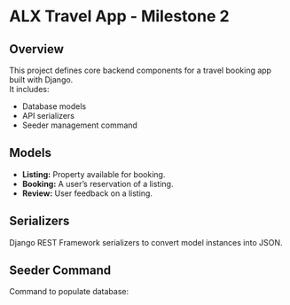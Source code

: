 # ALX Travel App - Milestone 2

## Overview
This project defines core backend components for a travel booking app built with Django.  
It includes:
- Database models
- API serializers
- Seeder management command

## Models
- **Listing:** Property available for booking.
- **Booking:** A user’s reservation of a listing.
- **Review:** User feedback on a listing.

## Serializers
Django REST Framework serializers to convert model instances into JSON.

## Seeder Command
Command to populate database:
